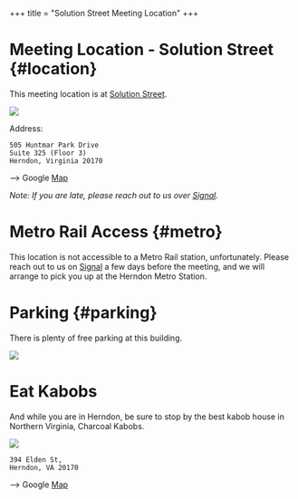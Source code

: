+++
title = "Solution Street Meeting Location"
+++
 
# Meeting Location - Solution Street {#location}

This meeting location is at [Solution Street](https://solutionstreet.com/). 

![](/meetings/solutions_street_505_huntmar_back.jpg)

Address:

    505 Huntmar Park Drive
    Suite 325 (Floor 3)
    Herndon, Virginia 20170

--> Google [Map](https://maps.app.goo.gl/K8qwmdcUb1eQdF1P9)

_Note: If you are late, please reach out to us over
[Signal](https://signal.group/#CjQKIGYAYkoVLdiHZjUhpfxZBa5s-XIZ8AyrMWo-GQh9lVcJEhBXh7NEH3GOHPYNd2Xhmq8H)._

# Metro Rail Access {#metro}

This location is not accessible to a Metro Rail station, unfortunately. Please reach out to us on
[Signal](https://signal.group/#CjQKIGYAYkoVLdiHZjUhpfxZBa5s-XIZ8AyrMWo-GQh9lVcJEhBXh7NEH3GOHPYNd2Xhmq8H)
a few days before the meeting, and we will arrange to pick you up at the Herndon Metro Station.

# Parking {#parking}

There is plenty of free parking at this building.

![](/meetings/solutions_street_505_huntmar_front.jpg)

# Eat Kabobs

And while you are in Herndon, be sure to stop by the best kabob house in Northern Virginia,
Charcoal Kabobs.

![](/meetings/charcoal_kabobs.jpg)

    394 Elden St,
    Herndon, VA 20170

--> Google [Map](https://maps.app.goo.gl/ndFaXm5DxexF69peA)
